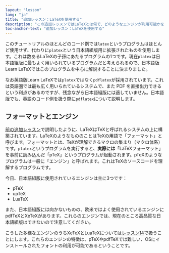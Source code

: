 ```yaml
---
layout: "lesson"
lang: "ja"
title: "追加レッスン：LaTeXを使用する"
description: "この追加レッスンではLaTeXとは何で、どのようなエンジンが利用可能かを説明します。"
toc-anchor-text: "追加レッスン：LaTeXを使用する"
---
```


このチュートリアルのほとんどのコード例では`latex`というプログラムはほとんど使用せず、代わりに`platex`という日本語組版用に拡張されたものを使用します。これは数あるLaTeXの子孫にあたるプログラムの1つです。現在`platex`は日本語組版に最もよく用いられているプログラムだと考えられるので、日本語版Learn LaTeXではこのプログラムを中心に解説することに決まりました。

なお英語版Learn LaTeXでは`platex`ではなく`pdflatex`が採用されています。これは英語圏では最も広く用いられているシステムで、また PDF を直接出力できるという利点があるのですが、残念ながら日本語組版には適していません。日本語版でも、英語のコード例を扱う際に`pdflatex`について説明します。

## フォーマットとエンジン

[前の追加レッスン](more-01)で説明したように、LaTeXはTeXと呼ばれるシステムの上に構築されています。LaTeXのようなもののことはTeXの用語で「フォーマット」と呼びます。フォーマットとは、TeXが理解できるマクロの集まり（マクロ体系）です。`platex`というプログラムを実行すると、**実際には**「LaTeXフォーマット」を事前に読み込んだ「pTeX」というプログラムが起動されます。pTeXのようなプログラムは一般に「エンジン」と呼ばれます。これはTeXのソースコードを理解するプログラムです。

今日、日本語組版に使用されているエンジンは主に3つです：

- pTeX
- upTeX
- LuaTeX

<!-- TODO: それぞれ説明する？ -->

また、日本語組版には向かないものの、欧米ではよく使用されているエンジンにpdfTeXとXeTeXがあります。これらのエンジンでは、現在のところ高品質な日本語組版はできないので注意してください。

こうした多様なエンジンのうちXeTeXとLuaTeXについては[レッスン14](lesson-14)で扱うことにします。これらのエンジンの特徴は、pTeXやpdfTeXでは難しい、OSにインストールされたフォントの利用が可能であるということです。
